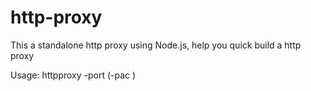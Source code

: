 # http-proxy
This a standalone http proxy using Node.js, help you quick build a http proxy

Usage:
httpproxy -port <port> (-pac <pac url>)

